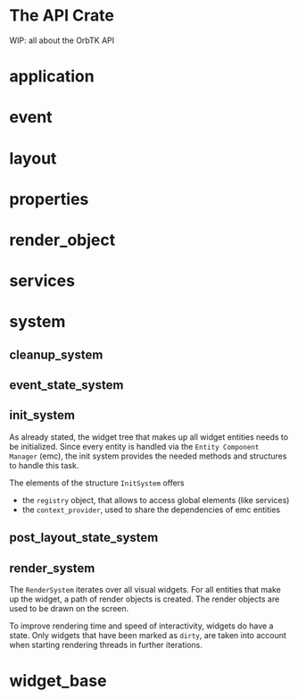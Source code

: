 # The API Crate

WIP: all about the OrbTK API

# application
# event
# layout
# properties

# render_object

# services

# system
## cleanup_system
## event_state_system

## init_system
As already stated, the widget tree that makes up all widget entities
needs to be initialized.  Since every entity is handled via the `Entity
Component Manager` (emc), the init system provides the needed
methods and structures to handle this task.

The elements of the structure `InitSystem` offers

* the `registry` object, that allows to access global elements (like services)
* the `context_provider`, used to share the dependencies of emc entities

## post_layout_state_system

## render_system
The `RenderSystem` iterates over all visual widgets. For all entities
that make up the widget, a path of render objects is created.
The render objects are used to be drawn on the screen.

To improve rendering time and speed of interactivity, widgets do have a state.
Only widgets that have been marked as `dirty`, are taken into account
when starting rendering threads in further iterations.

# widget_base
